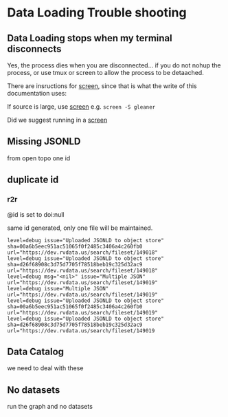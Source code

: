 # Data Loading Trouble shooting

## Data Loading stops when my terminal disconnects
Yes, the process dies when you are disconnected...
if you do not nohup the process,  or use tmux or screen to allow the process 
to be detaached.

There are insructions for [screen](using_screen_for_manual_loading.md), since that is what the write of this
documentation uses:

If source is large,  use [screen](using_screen_for_manual_loading.md) e.g. `screen -S gleaner`

Did we suggest running in a [screen](using_screen_for_manual_loading.md)


## Missing JSONLD
from open topo one id


## duplicate id

### r2r

@id is set to doi:null

same id generated, only one file will be maintained.
```
level=debug issue="Uploaded JSONLD to object store" sha=00a6b5eec951ac51065f0f2485c3406a4c260fb0 url="https://dev.rvdata.us/search/fileset/149018"
level=debug issue="Uploaded JSONLD to object store" sha=d26f68908c3d75d7705f78518beb19c325d32ac9 url="https://dev.rvdata.us/search/fileset/149018"
level=debug msg="<nil>" issue="Multiple JSON" url="https://dev.rvdata.us/search/fileset/149019"
level=debug issue="Multiple JSON" url="https://dev.rvdata.us/search/fileset/149019"
level=debug issue="Uploaded JSONLD to object store" sha=00a6b5eec951ac51065f0f2485c3406a4c260fb0 url="https://dev.rvdata.us/search/fileset/149019"
level=debug issue="Uploaded JSONLD to object store" sha=d26f68908c3d75d7705f78518beb19c325d32ac9 url="https://dev.rvdata.us/search/fileset/149019
```

## Data Catalog
we need to deal with these

## No datasets

run the graph and no datasets
